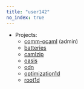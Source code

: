 ```yaml
---
title: "user142"
no_index: true
---
```


* Projects:
  * [comm-ocaml](/projects/comm-ocaml/) (admin)
  * [batteries](/projects/batteries/)
  * [camlzip](/projects/camlzip/)
  * [oasis](/projects/oasis/)
  * [odn](/projects/odn/)
  * [optimization1d](/projects/optimization1d/)
  * [root1d](/projects/root1d/)